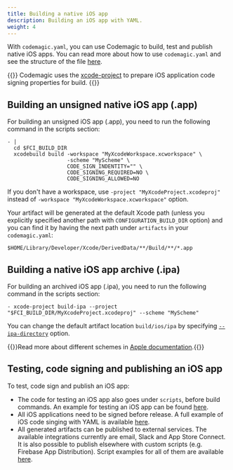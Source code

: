 ```yaml
---
title: Building a native iOS app
description: Building an iOS app with YAML.
weight: 4
---
```


With `codemagic.yaml`, you can use Codemagic to build, test and publish native iOS apps. You can read more about how to use `codemagic.yaml` and see the structure of the file [here](../yaml/yaml).

{{<notebox>}}
Codemagic uses the [xcode-project](https://github.com/codemagic-ci-cd/cli-tools/blob/master/docs/xcode-project/README.md#xcode-project) to prepare iOS application code signing properties for build.
{{</notebox>}}

## Building an unsigned native iOS app (.app)

For building an unsigned iOS app (.app), you need to run the following command in the scripts section:

    - |
      cd $FCI_BUILD_DIR
      xcodebuild build -workspace "MyXcodeWorkspace.xcworkspace" \
                       -scheme "MyScheme" \
                       CODE_SIGN_INDENTITY="" \
                       CODE_SIGNING_REQUIRED=NO \
                       CODE_SIGNING_ALLOWED=NO

If you don't have a workspace, use `-project "MyXcodeProject.xcodeproj"` instead of `-workspace "MyXcodeWorkspace.xcworkspace"` option.

Your artifact will be generated at the default Xcode path (unless you explicitly specified another path with `CONFIGURATION_BUILD_DIR` option) and you can find it by having the next path under `artifacts` in your `codemagic.yaml`:

    $HOME/Library/Developer/Xcode/DerivedData/**/Build/**/*.app

## Building a native iOS app archive (.ipa)

For building an archived iOS app (.ipa), you need to run the following command in the scripts section:

    - xcode-project build-ipa --project "$FCI_BUILD_DIR/MyXcodeProject.xcodeproj" --scheme "MyScheme"

You can change the default artifact location `build/ios/ipa` by specifying [`--ipa-directory`](https://github.com/codemagic-ci-cd/cli-tools/blob/master/docs/xcode-project/build-ipa.md#--ipa-directoryipa_directory) option.

{{<notebox>}}Read more about different schemes in [Apple documentation](https://help.apple.com/xcode/mac/current/#/dev0bee46f46).{{</notebox>}} 

## Testing, code signing and publishing an iOS app

To test, code sign and publish an iOS app:

* The code for testing an iOS app also goes under `scripts`, before build commands. An example for testing an iOS app can be found [here](../yaml/testing/#native-ios).
* All iOS applications need to be signed before release. A full example of iOS code singing with YAML is available [here](../yaml/distribution).
* All generated artifacts can be published to external services. The available integrations currently are email, Slack and App Store Connect. It is also possible to publish elsewhere with custom scripts (e.g. Firebase App Distribution). Script examples for all of them are available [here](../yaml/distribution/#publishing).
